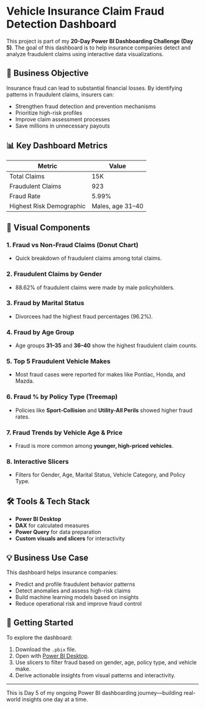 # Vehicle Insurance Claim Fraud Detection Dashboard

This project is part of my **20-Day Power BI Dashboarding Challenge (Day 5)**. The goal of this dashboard is to help insurance companies detect and analyze fraudulent claims using interactive data visualizations.

## 🚨 Business Objective

Insurance fraud can lead to substantial financial losses. By identifying patterns in fraudulent claims, insurers can:
- Strengthen fraud detection and prevention mechanisms
- Prioritize high-risk profiles
- Improve claim assessment processes
- Save millions in unnecessary payouts

## 📊 Key Dashboard Metrics

| Metric                  | Value   |
|-------------------------|---------|
| Total Claims            | 15K     |
| Fraudulent Claims       | 923     |
| Fraud Rate              | 5.99%   |
| Highest Risk Demographic | Males, age 31–40 |

## 🧩 Visual Components

### 1. **Fraud vs Non-Fraud Claims (Donut Chart)**
- Quick breakdown of fraudulent claims among total claims.

### 2. **Fraudulent Claims by Gender**
- 88.62% of fraudulent claims were made by male policyholders.

### 3. **Fraud by Marital Status**
- Divorcees had the highest fraud percentages (96.2%).

### 4. **Fraud by Age Group**
- Age groups **31–35** and **36–40** show the highest fraudulent claim counts.

### 5. **Top 5 Fraudulent Vehicle Makes**
- Most fraud cases were reported for makes like Pontiac, Honda, and Mazda.

### 6. **Fraud % by Policy Type (Treemap)**
- Policies like **Sport-Collision** and **Utility-All Perils** showed higher fraud rates.

### 7. **Fraud Trends by Vehicle Age & Price**
- Fraud is more common among **younger, high-priced vehicles**.

### 8. **Interactive Slicers**
- Filters for Gender, Age, Marital Status, Vehicle Category, and Policy Type.

## 🛠 Tools & Tech Stack

- **Power BI Desktop**
- **DAX** for calculated measures
- **Power Query** for data preparation
- **Custom visuals and slicers** for interactivity

## 💡 Business Use Case

This dashboard helps insurance companies:
- Predict and profile fraudulent behavior patterns
- Detect anomalies and assess high-risk claims
- Build machine learning models based on insights
- Reduce operational risk and improve fraud control

 ## 🚀 Getting Started

To explore the dashboard:
1. Download the `.pbix` file.
2. Open with [Power BI Desktop](https://powerbi.microsoft.com/desktop/).
3. Use slicers to filter fraud based on gender, age, policy type, and vehicle make.
4. Derive actionable insights from visual patterns and interactivity.

---

This is Day 5 of my ongoing Power BI dashboarding journey—building real-world insights one day at a time.
